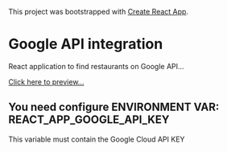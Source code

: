 This project was bootstrapped with [Create React App](https://github.com/facebook/create-react-app).

# Google API integration
React application to find restaurants on Google API...

<a href="https://restaurant-finder-paulo-cezario.netlify.app/">Click here to preview...</a>

## You need configure ENVIRONMENT VAR: REACT_APP_GOOGLE_API_KEY
This variable must contain the Google Cloud API KEY

